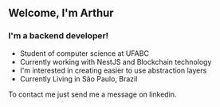## Welcome, I'm Arthur

### I'm a backend developer!
- Student of computer science at UFABC
- Currently working with NestJS and Blockchain technology
- I'm interested in creating easier to use abstraction layers
- Currently Living in São Paulo, Brazil

To contact me just send me a message on linkedin.
